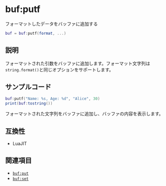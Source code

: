 # buf:putf

フォーマットしたデータをバッファに追加する

```lua
buf = buf:putf(format, ...)
```

## 説明

フォーマットされた引数をバッファに追加します。フォーマット文字列は`string.format()`と同じオプションをサポートします。

## サンプルコード

```lua
buf:putf("Name: %s, Age: %d", "Alice", 30)
print(buf:tostring())
```

フォーマットされた文字列をバッファに追加し、バッファの内容を表示します。

## 互換性

- LuaJIT

## 関連項目

- [`buf:put`](buf_put.md)
- [`buf:set`](buf_set.md)